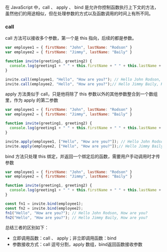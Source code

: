 在 JavaScript 中，call 、 apply 、 bind 是允许你控制函数执行上下文的方法，虽然他们的用途相似，但在处理参数的方式以及函数调用的时间上有所不同。

### call

call 方法可以接收多个参数，第一个是 this 指向，后续的都是参数。

```js
var employee1 = { firstName: "John", lastName: "Rodson" }
var employee2 = { firstName: "Jimmy", lastName: "Baily" }

function invite(greeting1, greeting2) {
  console.log(greeting1 + " " + this.firstName + " " + this.lastName + ", " greeting2 )
}

invite.call(employee1, "Hello", "How are you?"); // Hello John Rodson, How are you?
invite.call(employee2, "Hello", "How are you?");// Hello Jimmy Baily, How are you?
```

apply 方法类似于 call，只是他将除了 this 参数以外的其他参数整合到一个数组里，作为 apply 的第二参数

```js
var employee1 = { firstName: "John", lastName: "Rodson" }
var employee2 = { firstName: "Jimmy", lastName: "Baily" }

function invite(greeting1, greeting2) {
  console.log(greeting1 + " " + this.firstName + " " + this.lastName + ", " greeting2 )
}

invite.apply(employee1, ["Hello", "How are you?"]); // Hello John Rodson, How are you?
invite.apply(employee2, ["Hello", "How are you?"]);// Hello Jimmy Baily, How are you?
```

bind 方法只处理 this 绑定，并返回一个绑定后的函数，需要用户手动调用时才传参数

```js
var employee1 = { firstName: "John", lastName: "Rodson" }
var employee2 = { firstName: "Jimmy", lastName: "Baily" }

function invite(greeting1, greeting2) {
  console.log(greeting1 + " " + this.firstName + " " + this.lastName + ", " greeting2 )
}

const fn1 = invite.bind(employee1);
const fn2 = invite.bind(employee2);
fn1("Hello", "How are you?"); // Hello John Rodson, How are you?
fn2("Hello", "How are you?"); // Hello Jimmy Baily, How are you?
```

总结三者的区别如下：

- 立即调用函数：call 、 apply；非立即调用函数：bind
-  参数接收方式：call 逗号分割，apply 数组，bind返回函数接收参数